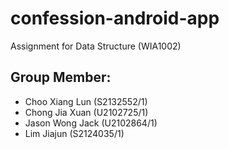 # confession-android-app
Assignment for Data Structure (WIA1002)

## Group Member:
- Choo Xiang Lun  (S2132552/1)
- Chong Jia Xuan  (U2102725/1)
- Jason Wong Jack (U2102864/1)
- Lim Jiajun      (S2124035/1)
